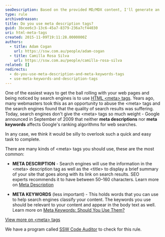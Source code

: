 ```yaml
---
seoDescription: Based on the provided MD/MDX content, I'll generate an SEO description for you. Please provide the content below, and I'll create a concise, 150-160 character-long description that includes primary keywords and reflects user intent. Please paste the content below, and I'll get started! 😊
type: rule
archivedreason:
title: Do you use meta description tags?
guid: 3bcee6c3-13c6-45a7-8379-236a7cf44030
uri: html-meta-tags
created: 2015-11-09T19:11:28.0000000Z
authors:
  - title: Adam Cogan
    url: https://ssw.com.au/people/adam-cogan
  - title: Camilla Rosa Silva
    url: https://ssw.com.au/people/camilla-rosa-silva
related: []
redirects:
  - do-you-use-meta-description-and-meta-keywords-tags
  - use-meta-keywords-and-description-tags
---
```


One of the easiest ways to get the ball rolling with your web pages and being noticed by search engines is to use [HTML &lt;meta&gt; tags](https://www.w3schools.com/tags/tag_meta.asp). Years ago, many webmasters took this as an opportunity to abuse the &lt;meta&gt; tags and the search engines found that the quality of search results was suffering. Today, search engines don't give the &lt;meta&gt; tags so much weight - Google announced in September of 2009 that neither **meta descriptions** nor **meta keywords** affects Google's ranking algorithms for web searches.

In any case, we think it would be silly to overlook such a quick and easy task to complete.

<!--endintro-->

There are many kinds of &lt;meta&gt; tags you should use, these are the most common:

* **META DESCRIPTION** - Search engines will use the information in the &lt;meta&gt; description tag as well as the &lt;title&gt; to display a brief summary of your site that goes along with its link on search results. SEO experts recommends it to have between 50–160 characters. Learn more on [Meta Description](https://moz.com/learn/seo/meta-description)

* **META KEYWORDS** (less important) - This holds words that you can use to help search engines classify your content. The keywords you use should be relevant to your content and appear in the body text as well. Learn more on [Meta Keywords: Should You Use Them?](https://www.semrush.com/blog/meta-keywords/)

[View more on &lt;meta&gt; tags](https://www.w3schools.com/tags/tag_meta.asp)

We have a program called [SSW Code Auditor](https://codeauditor.com/) to check for this rule.
